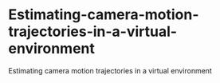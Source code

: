 # Estimating-camera-motion-trajectories-in-a-virtual-environment
Estimating camera motion trajectories in a virtual environment
